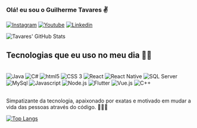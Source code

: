### Olá! eu sou o Guilherme Tavares ✌️

[![Instagram](https://img.shields.io/badge/Instagram-E4405F?style=for-the-badge&logo=instagram&logoColor=white)](https://www.instagram.com/guilherme_tavaress/)
[![Youtube](https://img.shields.io/badge/YouTube-FF0000?style=for-the-badge&logo=youtube&logoColor=white)](https://www.youtube.com/channel/UCGD5uqVPb1jFvsmn12xHJcQ)
[![Linkedin](https://img.shields.io/badge/LinkedIn-0077B5?style=for-the-badge&logo=linkedin&logoColor=white)](https://www.linkedin.com/in/guilherme-tavares-749990190/)


![Tavares' GitHub Stats](https://github-readme-stats.vercel.app/api?username=guiTavares13&show_icons=true&theme=dracula)

## Tecnologias que eu uso no meu dia 🧰🔨

<div style="display: inline_block"><br/>
    <img align="center" alt="Java" src="https://img.shields.io/badge/Java-ED8B00?style=for-the-badge&logo=java&logoColor=white"/>
   <img align="center" alt="C#" src="https://img.shields.io/badge/C%23-239120?style=for-the-badge&logo=c-sharp&logoColor=white"/>
   <img align="center" alt="html5" src="https://img.shields.io/badge/HTML5-E34F26?style=for-the-badge&logo=html5&logoColor=white"/>
   <img align="center" alt="CSS 3" src="https://img.shields.io/badge/CSS-239120?&style=for-the-badge&logo=css3&logoColor=white"/>
   <img align="center" alt="React" src="https://img.shields.io/badge/React-20232A?style=for-the-badge&logo=react&logoColor=61DAFB"/>
   <img align="center" alt="React Native" src="https://img.shields.io/badge/React_Native-20232A?style=for-the-badge&logo=react&logoColor=61DAFB"/>
   <img align="center" alt="SQL Server" src="https://img.shields.io/badge/Microsoft_SQL_Server-CC2927?style=for-the-badge&logo=microsoft-sql-server&logoColor=white"/>
   <img align="center" alt="MySql" src="https://img.shields.io/badge/MySQL-00000F?style=for-the-badge&logo=mysql&logoColor=white"/>
   <img align="center" alt="Javascript" src="https://img.shields.io/badge/JavaScript-F7DF1E?style=for-the-badge&logo=javascript&logoColor=black"/>
   <img align="center" alt="Node.js" src="https://img.shields.io/badge/Node.js-43853D?style=for-the-badge&logo=node.js&logoColor=white"/>
   <img align="center" alt="Flutter" src="https://img.shields.io/badge/Flutter-02569B?style=for-the-badge&logo=flutter&logoColor=white"/>
   <img align="center" alt="Vue.js" src="https://img.shields.io/badge/Vue.js-35495E?style=for-the-badge&logo=vue.js&logoColor=4FC08D"/>
   <img align="center" alt="C++" src="https://img.shields.io/badge/C%2B%2B-00599C?style=for-the-badge&logo=c%2B%2B&logoColor=white"/>
</div><br/>

Simpatizante da tecnologia, apaixonado por exatas e motivado em mudar a vida das pessoas através do código. 👨🏾‍💻

[![Top Langs](https://github-readme-stats.vercel.app/api/top-langs/?username=guiTavares13&layout=compact)](https://github.com/anuraghazra/github-readme-stats)
